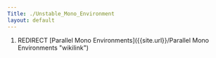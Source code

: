 ```yaml
---
Title: ./Unstable_Mono_Environment
layout: default
---
```


1.  REDIRECT [Parallel Mono
    Environments]({{site.url}}/Parallel Mono Environments "wikilink")
